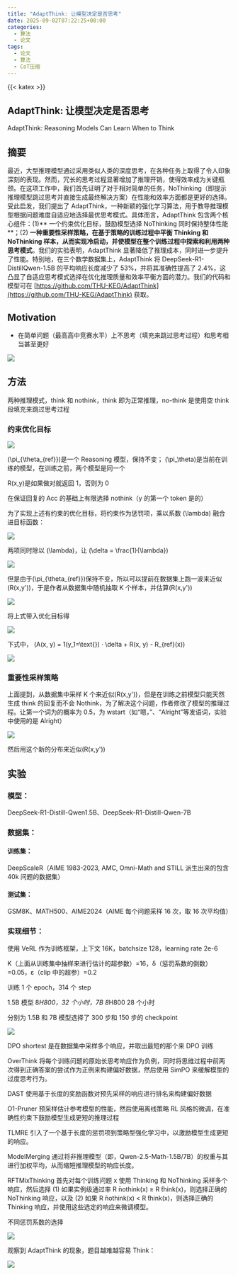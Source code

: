 ```yaml
---
title: "AdaptThink: 让模型决定是否思考"
date: 2025-09-02T07:22:25+08:00
categories:
  - 算法
  - 论文
tags:
  - 论文
  - 算法
  - CoT压缩
---
```


{{< katex >}}

## AdaptThink: 让模型决定是否思考

AdaptThink: Reasoning Models Can Learn When to Think

## 摘要

最近，大型推理模型通过采用类似人类的深度思考，在各种任务上取得了令人印象深刻的表现。然而，冗长的思考过程显著增加了推理开销，使得效率成为关键瓶颈。在这项工作中，我们首先证明了对于相对简单的任务，NoThinking（即提示推理模型跳过思考并直接生成最终解决方案）在性能和效率方面都是更好的选择。受此启发，我们提出了 AdaptThink，一种新颖的强化学习算法，用于教导推理模型根据问题难度自适应地选择最优思考模式。具体而言，AdaptThink 包含两个核心组件：(1)** 一个约束优化目标，鼓励模型选择 NoThinking 同时保持整体性能**；(2) **一种重要性采样策略，在基于策略的训练过程中平衡 Thinking 和 NoThinking 样本，从而实现冷启动，并使模型在整个训练过程中探索和利用两种思考模式**。我们的实验表明，AdaptThink 显著降低了推理成本，同时进一步提升了性能。特别地，在三个数学数据集上，AdaptThink 将 DeepSeek-R1-DistillQwen-1.5B 的平均响应长度减少了 53%，并将其准确性提高了 2.4%，这凸显了自适应思考模式选择在优化推理质量和效率平衡方面的潜力。我们的代码和模型可在 [https://github.com/THU-KEG/AdaptThink](https://github.com/THU-KEG/AdaptThink) 获取。

## Motivation

- 在简单问题（最高高中竞赛水平）上不思考（填充<think></think>来跳过思考过程）和思考相当甚至更好

![](/post_imgs/AdaptThink__%E8%AE%A9%E6%A8%A1%E5%9E%8B%E5%86%B3%E5%AE%9A%E6%98%AF%E5%90%A6%E6%80%9D%E8%80%83/J7AnbWb4eowEjcxzsmlcVW72nrb.png)

## 方法

两种推理模式，think 和 nothink，think 即为正常推理，no-think 是使用空 think 段填充来跳过思考过程<think></think>

### 约束优化目标

![](/post_imgs/AdaptThink__%E8%AE%A9%E6%A8%A1%E5%9E%8B%E5%86%B3%E5%AE%9A%E6%98%AF%E5%90%A6%E6%80%9D%E8%80%83/PuNgbIW9ZouuK8xvbeQcBJq6nph.png)

\(\pi_{\theta_{ref}}\)是一个 Reasoning 模型，保持不变； \(\pi_\theta\)是当前在训练的模型，在训练之前，两个模型是同一个

R(x,y)是如果做对就返回 1，否则为 0

在保证回复的 Acc 的基础上有限选择 nothink（y 的第一个 token 是</think>的）

为了实现上述有约束的优化目标，将约束作为惩罚项，乘以系数 \(\lambda\) 融合进目标函数：

![](/post_imgs/AdaptThink__%E8%AE%A9%E6%A8%A1%E5%9E%8B%E5%86%B3%E5%AE%9A%E6%98%AF%E5%90%A6%E6%80%9D%E8%80%83/EJYyb52qYotBajxaEm3cxFMXndg.png)

两项同时除以 \(\lambda\)，让 \(\delta = \frac{1}{\lambda}\)

![](/post_imgs/AdaptThink__%E8%AE%A9%E6%A8%A1%E5%9E%8B%E5%86%B3%E5%AE%9A%E6%98%AF%E5%90%A6%E6%80%9D%E8%80%83/DDOzbV8W6oOutQxJk1Gcn0FEnxh.png)

但是由于\(\pi_{\theta_{ref}}\)保持不变，所以可以提前在数据集上跑一波来近似 \(R(x,y')\)，于是作者从数据集中随机抽取 K 个样本，并估算\(R(x,y')\)

![](/post_imgs/AdaptThink__%E8%AE%A9%E6%A8%A1%E5%9E%8B%E5%86%B3%E5%AE%9A%E6%98%AF%E5%90%A6%E6%80%9D%E8%80%83/PuzVbOELfoPmBMxxGCccc46tnRd.png)

将上式带入优化目标得

![](/post_imgs/AdaptThink__%E8%AE%A9%E6%A8%A1%E5%9E%8B%E5%86%B3%E5%AE%9A%E6%98%AF%E5%90%A6%E6%80%9D%E8%80%83/UdsHbw0BXo1e4PxWHc1cy7yFnic.png)

下式中， \(A(x, y) = 1(y_1=\text{</think>}) · \delta + R(x, y) - R_{ref}(x)\)

![](/post_imgs/AdaptThink__%E8%AE%A9%E6%A8%A1%E5%9E%8B%E5%86%B3%E5%AE%9A%E6%98%AF%E5%90%A6%E6%80%9D%E8%80%83/DOzLb9dkzo9qpwxv51QceL9SnTg.png)

### 重要性采样策略

上面提到，从数据集中采样 K 个来近似\(R(x,y')\)，但是在训练之前模型只能天然生成 think 的回复而不会 Nothink，为了解决这个问题，作者修改了模型的推理过程。让第一个词为</think>的概率为 0.5，为 wstart（如“嗯，”、“Alright”等发语词，实验中使用的是 Alright）

![](/post_imgs/AdaptThink__%E8%AE%A9%E6%A8%A1%E5%9E%8B%E5%86%B3%E5%AE%9A%E6%98%AF%E5%90%A6%E6%80%9D%E8%80%83/JhuRbSybloS2ZNxAdW5cjL9tnYb.png)

然后用这个新的分布来近似\(R(x,y')\)

## 实验

### 模型：

DeepSeek-R1-Distill-Qwen1.5B、DeepSeek-R1-Distill-Qwen-7B

### 数据集：

#### 训练集：

DeepScaleR（AIME 1983-2023, AMC, Omni-Math and STILL 派生出来的包含 40k 问题的数据集）

#### 测试集：

GSM8K、MATH500、AIME2024（AIME 每个问题采样 16 次，取 16 次平均值）

### 实现细节：

使用 VeRL 作为训练框架，上下文 16K，batchsize 128，learning rate 2e-6

K（上面从训练集中抽样来进行估计的超参数）=16，δ（惩罚系数的倒数）=0.05，ε（clip 中的超参）=0.2

训练 1 个 epoch，314 个 step

1.5B 模型 8*H800，32 个小时，7B 8*H800 28 个小时

分别为 1.5B 和 7B 模型选择了 300 步和 150 步的 checkpoint

![](/post_imgs/AdaptThink__%E8%AE%A9%E6%A8%A1%E5%9E%8B%E5%86%B3%E5%AE%9A%E6%98%AF%E5%90%A6%E6%80%9D%E8%80%83/H9hzbDqvhosOSAxmUS3ceGKYn6g.png)

DPO shortest 是在数据集中采样多个响应，并取出最短的那个来 DPO 训练

OverThink 将每个训练问题的原始长思考响应作为负例，同时将思维过程中前两次得到正确答案的尝试作为正例来构建偏好数据，然后使用 SimPO 来缓解模型的过度思考行为。

DAST 使用基于长度的奖励函数对预先采样的响应进行排名来构建偏好数据

O1-Pruner 预采样估计参考模型的性能，然后使用离线策略 RL 风格的微调，在准确性约束下鼓励模型生成更短的推理过程

TLMRE 引入了一个基于长度的惩罚项到策略型强化学习中，以激励模型生成更短的响应。

ModelMerging 通过将非推理模型（即，Qwen-2.5-Math-1.5B/7B）的权重与其进行加权平均，从而缩短推理模型的响应长度。

RFTMixThinking  首先对每个训练问题 x 使用 Thinking 和 NoThinking 采样多个响应，然后选择 (1) 如果实例级通过率 R ̄nothink(x) ≥ R ̄think(x)，则选择正确的 NoThinking 响应，以及 (2) 如果 R ̄nothink(x) < R ̄think(x)，则选择正确的 Thinking 响应，并使用这些选定的响应来微调模型。

不同惩罚系数的选择

![](/post_imgs/AdaptThink__%E8%AE%A9%E6%A8%A1%E5%9E%8B%E5%86%B3%E5%AE%9A%E6%98%AF%E5%90%A6%E6%80%9D%E8%80%83/HlvQbuFnQo6x1dx4oa0cxcmEnYe.png)

观察到 AdaptThink 的现象，题目越难越容易 Think：

![](/post_imgs/AdaptThink__%E8%AE%A9%E6%A8%A1%E5%9E%8B%E5%86%B3%E5%AE%9A%E6%98%AF%E5%90%A6%E6%80%9D%E8%80%83/GjOwby07zoXG6Rxg5AFckTEvnlf.png)
